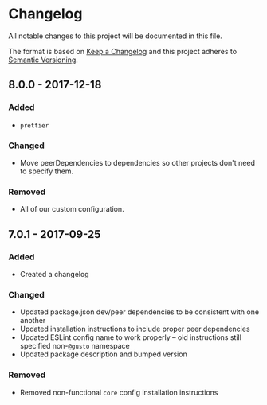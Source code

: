 # Changelog

All notable changes to this project will be documented in this file.

The format is based on [Keep a Changelog](http://keepachangelog.com/en/1.0.0/)
and this project adheres to [Semantic Versioning](http://semver.org/spec/v2.0.0.html).

## 8.0.0 - 2017-12-18

### Added

* `prettier`

### Changed

* Move peerDependencies to dependencies so other projects don't need to specify them.

### Removed

* All of our custom configuration.

## 7.0.1 - 2017-09-25

### Added

* Created a changelog

### Changed

* Updated package.json dev/peer dependencies to be consistent with one another
* Updated installation instructions to include proper peer dependencies
* Updated ESLint config name to work properly – old instructions still specified non-`@gusto` namespace
* Updated package description and bumped version

### Removed

* Removed non-functional `core` config installation instructions
